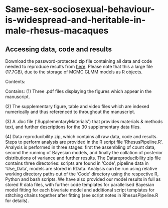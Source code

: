 # Same-sex-sociosexual-behaviour-is-widespread-and-heritable-in-male-rhesus-macaques
## Accessing data, code and results

Download the password-protected zip file containing all data and code needed to reproduce results from [here](https://mega.nz/file/2iJWFaCL#SB_IEMHMzVlYFDjL-T07V2kMCWppxhMREimAbGMUOvk). Please note that this a large file (17.7GB), due to the storage of MCMC GLMM models as R objects.

Contents: 

Contains: 
(1) Three .pdf files displaying the figures which appear in the manuscript.

(2) The supplementary figure, table and video files which are indexed numerically and thus referenced to throughout the manuscript.

(3) A .doc file ('SupplementaryMaterials') that provides materials & methods text, and further descriptions for the 30 supplementary data files.

(4) Data reproducibility zip, which contains all raw data, code and results. Steps to perform analysis are provided in the R script file ‘RhesusPipeline.R’. Analysis is performed in three stages: first the assembling of count data, second the running of Bayesian models, and finally the collation of posterior distributions of variance and further results. The Datareproducibility zip file contains three directories: scripts are found in ‘Code’, pipeline data in ‘Use_Data’, models are stored in RData. Analysis can be run using relative working directory paths out of the ‘Code’ directory using the respective R, Python and bash scripts. We have also provided our model results in full as stored R data files, with further code templates for parallelised Bayesian model fitting for each bivariate model and additional script templates for stitching chains together after fitting (see script notes in RhesusPipeline.R for details). 
